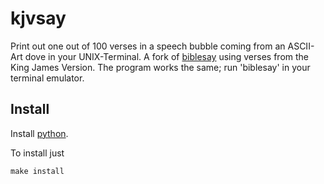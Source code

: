 # kjvsay

Print out one out of 100 verses in a speech bubble coming from an ASCII-Art dove in your UNIX-Terminal. A fork of [biblesay](https://github.com/theeyeofcthulhu/biblesay) using verses from the King James Version. The program works the same; run 'biblesay' in your terminal emulator.

## Install

Install [python](https://www.python.org/downloads/).

To install just

```
make install
```
